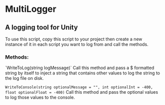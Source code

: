 <h1>MultiLogger</h1> <h2>A logging tool for Unity</h2>

To use this script, copy this script to your project then create a new instance of it in each script you want to log from
  and call the methods.
  
<h3>Methods:</h3>
`WriteToLog(string logMessage)`
Call this method and pass a $ formatted string by itself to inject a string that contains other values to log the string to the
  log file on disk.

`WriteToConsole(string optionalMessage = "", int optionalInt = -400, float optionalFloat = -400)`
Call this method and pass the optional values to log those values to the console.
